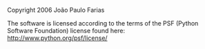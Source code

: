 Copyright 2006 João Paulo Farias

The software is licensed according to the terms of the PSF (Python Software Foundation) license found here: http://www.python.org/psf/license/